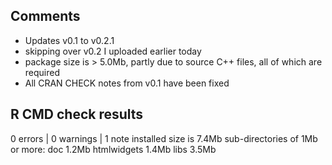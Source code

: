 ## Comments

* Updates v0.1 to v0.2.1
* skipping over v0.2 I uploaded earlier today
* package size is > 5.0Mb, partly due to source C++ files, all of which are required
* All CRAN CHECK notes from v0.1 have been fixed

## R CMD check results

0 errors | 0 warnings | 1 note
    installed size is  7.4Mb
    sub-directories of 1Mb or more:
      doc           1.2Mb
      htmlwidgets   1.4Mb
      libs          3.5Mb


